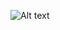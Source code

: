 ![Alt text](https://spotify-recently-played-readme.vercel.app/api?user=31kskepfn2b7m6iayvllhcnnzmwu)

